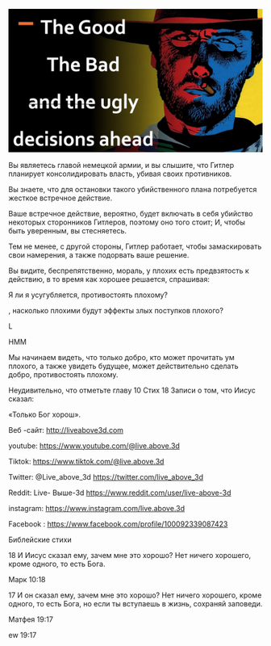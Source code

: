 ![Video cover image](../cover.jpg "cover photo")

Вы являетесь главой немецкой армии, и вы слышите, что Гитлер планирует консолидировать власть, убивая своих противников.

Вы знаете, что для остановки такого убийственного плана потребуется жесткое встречное действие.

Ваше встречное действие, вероятно, будет включать в себя убийство некоторых сторонников Гитлеров, поэтому оно того стоит; И, чтобы быть уверенным, вы стесняетесь.

Тем не менее, с другой стороны, Гитлер работает, чтобы замаскировать свои намерения, а также подорвать ваше решение.

Вы видите, беспрепятственно, мораль, у плохих есть предвзятость к действию, в то время как хорошее решается, спрашивая:

Я ли я усугубляется, противостоять плохому?

, насколько плохими будут эффекты злых поступков плохого?

L

HMM

Мы начинаем видеть, что только добро, кто может прочитать ум плохого, а также увидеть будущее, может действительно сделать добро, противостоять плохому.

Неудивительно, что отметьте главу 10 Стих 18 Записи о том, что Иисус сказал:

«Только Бог хорош».



Веб -сайт: http://liveabove3d.com

youtube: https://www.youtube.com/@live.above.3d

Tiktok: https://www.tiktok.com/@live.above.3d

Twitter: @Live_above_3d https://twitter.com/live_above_3d

Reddit: Live- Выше-3d https://www.reddit.com/user/live-above-3d

instagram: https://www.instagram.com/live.above.3d

Facebook : https://www.facebook.com/profile/100092339087423

Библейские стихи

18 И Иисус сказал ему, зачем мне это хорошо? Нет ничего хорошего, кроме одного, то есть Бога.

Марк 10:18

17 И он сказал ему, зачем мне это хорошо? Нет ничего хорошего, кроме одного, то есть Бога, но если ты вступаешь в жизнь, сохраняй заповеди.

Матфея 19:17

ew 19:17